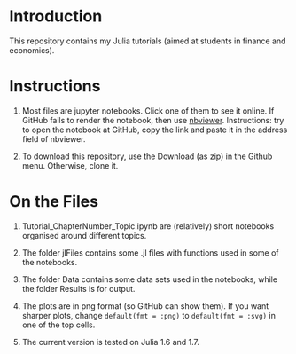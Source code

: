 # Introduction

This repository contains my Julia tutorials (aimed at students in finance and economics). 


# Instructions

1.  Most files are jupyter notebooks. Click one of them to see it online. If GitHub fails to render the notebook, then use [nbviewer](https://nbviewer.jupyter.org/). Instructions: try to open the notebook at GitHub, copy the link and paste it in the address field of nbviewer.

2.  To download this repository, use the Download (as zip) in the Github menu. Otherwise, clone it.


# On the Files

1. Tutorial_ChapterNumber_Topic.ipynb are (relatively) short notebooks organised around different topics.

2. The folder jlFiles contains some .jl files with functions used in some of the notebooks.

3. The folder Data contains some data sets used in the notebooks, while the folder Results is for output.

4. The plots are in png format (so GitHub can show them). If you want sharper plots, change `default(fmt = :png)` to `default(fmt = :svg)` in one of the top cells.

5. The current version is tested on Julia 1.6 and 1.7.
